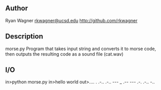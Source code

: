 Author
------
Ryan Wagner
rkwagner@ucsd.edu
http://github.com/rkwagner

Description
-----------
morse.py
Program that takes input string and converts it to morse code, then outputs
the resulting code as a sound file (cat.wav)

I/O
---
in>python morse.py
in>hello world
out>.... . .-.. .-.. --- _ .-- --- .-. .-.. -.. 
